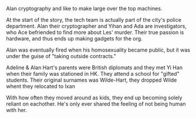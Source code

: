 Alan cryptography and like to make large over the top machines.

At the start of the story, the tech team is actually part of the city's police department.
Alan their cryptographer and Yihan and Ada are investigators, who Ace befriended to find more about Les' murder.
Their true passion is hardware, and thus ends up making gadgets for the org.

Alan was eventually fired when his homosexuality became public, but it was under the guise of "taking outside contracts."

Adeline & Alan Hart's parents were British diplomats and they met Yi Han when their family was stationed in HK.
They attend a school for "gifted" students. Their original surnames was Wilde-Hart, they dropped Wilde whent they relocated to Ixan

With how often they moved around as kids, they end up becoming solely reliant on eachother. He's only ever shared the feeling of not being human with her.